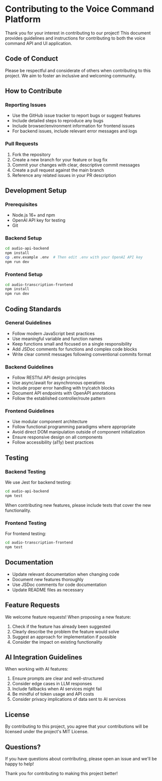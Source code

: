# Contributing to the Voice Command Platform

Thank you for your interest in contributing to our project! This document provides guidelines and instructions for contributing to both the voice command API and UI application.

## Code of Conduct

Please be respectful and considerate of others when contributing to this project. We aim to foster an inclusive and welcoming community.

## How to Contribute

### Reporting Issues

- Use the GitHub issue tracker to report bugs or suggest features
- Include detailed steps to reproduce any bugs
- Include browser/environment information for frontend issues
- For backend issues, include relevant error messages and logs

### Pull Requests

1. Fork the repository
2. Create a new branch for your feature or bug fix
3. Commit your changes with clear, descriptive commit messages
4. Create a pull request against the main branch
5. Reference any related issues in your PR description

## Development Setup

### Prerequisites

- Node.js 16+ and npm
- OpenAI API key for testing
- Git

### Backend Setup

```bash
cd audio-api-backend
npm install
cp .env.example .env  # Then edit .env with your OpenAI API key
npm run dev
```

### Frontend Setup

```bash
cd audio-transcription-frontend
npm install
npm run dev
```

## Coding Standards

### General Guidelines

- Follow modern JavaScript best practices
- Use meaningful variable and function names
- Keep functions small and focused on a single responsibility
- Add JSDoc comments for functions and complex code blocks
- Write clear commit messages following conventional commits format

### Backend Guidelines

- Follow RESTful API design principles
- Use async/await for asynchronous operations
- Include proper error handling with try/catch blocks
- Document API endpoints with OpenAPI annotations
- Follow the established controller/route pattern

### Frontend Guidelines

- Use modular component architecture
- Follow functional programming paradigms where appropriate
- Avoid direct DOM manipulation outside of component initialization
- Ensure responsive design on all components
- Follow accessibility (a11y) best practices

## Testing

### Backend Testing

We use Jest for backend testing:

```bash
cd audio-api-backend
npm test
```

When contributing new features, please include tests that cover the new functionality.

### Frontend Testing

For frontend testing:

```bash
cd audio-transcription-frontend
npm test
```

## Documentation

- Update relevant documentation when changing code
- Document new features thoroughly
- Use JSDoc comments for code documentation
- Update README files as necessary

## Feature Requests

We welcome feature requests! When proposing a new feature:

1. Check if the feature has already been suggested
2. Clearly describe the problem the feature would solve
3. Suggest an approach for implementation if possible
4. Consider the impact on existing functionality

## AI Integration Guidelines

When working with AI features:

1. Ensure prompts are clear and well-structured
2. Consider edge cases in LLM responses
3. Include fallbacks when AI services might fail
4. Be mindful of token usage and API costs
5. Consider privacy implications of data sent to AI services

## License

By contributing to this project, you agree that your contributions will be licensed under the project's MIT License.

## Questions?

If you have questions about contributing, please open an issue and we'll be happy to help!

Thank you for contributing to making this project better!

